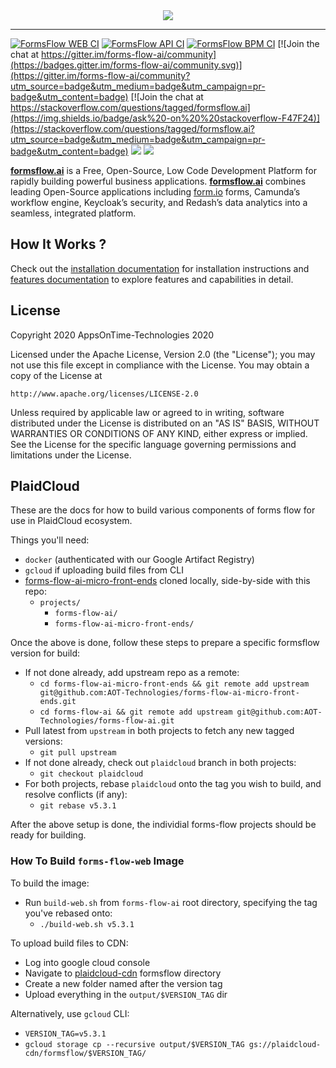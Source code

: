 <div align="center"><img src=".images/logo.png"/></div>
<hr/> 
 
[![FormsFlow WEB CI](https://github.com/AOT-Technologies/forms-flow-ai/actions/workflows/forms-flow-web-ci.yml/badge.svg)](https://github.com/AOT-Technologies/forms-flow-ai/actions)
[![FormsFlow API CI](https://github.com/AOT-Technologies/forms-flow-ai/actions/workflows/forms-flow-api-ci.yml/badge.svg)](https://github.com/AOT-Technologies/forms-flow-ai/actions)
[![FormsFlow BPM CI](https://github.com/AOT-Technologies/forms-flow-ai/actions/workflows/forms-flow-bpm-ci.yml/badge.svg)](https://github.com/AOT-Technologies/forms-flow-ai/actions)
[![Join the chat at https://gitter.im/forms-flow-ai/community](https://badges.gitter.im/forms-flow-ai/community.svg)](https://gitter.im/forms-flow-ai/community?utm_source=badge&utm_medium=badge&utm_campaign=pr-badge&utm_content=badge)
[![Join the chat at https://stackoverflow.com/questions/tagged/formsflow.ai](https://img.shields.io/badge/ask%20-on%20%20stackoverflow-F47F24)](https://stackoverflow.com/questions/tagged/formsflow.ai?utm_source=badge&utm_medium=badge&utm_campaign=pr-badge&utm_content=badge)
<img src="https://img.shields.io/badge/release-v6.0.2-blue"/>
<img src="https://img.shields.io/badge/LICENSE-Apache%202-green"/>

[**formsflow.ai**](https://formsflow.ai/) is a Free, Open-Source, Low Code Development Platform for rapidly building powerful business applications. [**formsflow.ai**](https://formsflow.ai/) combines leading Open-Source applications including [form.io](https://form.io) forms, Camunda’s workflow engine, Keycloak’s security, and Redash’s data analytics into a seamless, integrated platform.


## How It Works ?

Check out the [installation documentation](https://aot-technologies.github.io/forms-flow-installation-doc/) for installation instructions and [features documentation](https://aot-technologies.github.io/forms-flow-ai-doc) to explore features and capabilities in detail.

## License

Copyright 2020 AppsOnTime-Technologies 2020

Licensed under the Apache License, Version 2.0 (the "License");
you may not use this file except in compliance with the License.
You may obtain a copy of the License at

    http://www.apache.org/licenses/LICENSE-2.0

Unless required by applicable law or agreed to in writing, software
distributed under the License is distributed on an "AS IS" BASIS,
WITHOUT WARRANTIES OR CONDITIONS OF ANY KIND, either express or implied.
See the License for the specific language governing permissions and
limitations under the License.

## PlaidCloud

These are the docs for how to build various components of forms flow for use in PlaidCloud ecosystem.

Things you'll need:

- `docker` (authenticated with our Google Artifact Registry)
- `gcloud` if uploading build files from CLI
- [forms-flow-ai-micro-front-ends](https://github.com/PlaidCLoud/forms-flow-ai-micro-front-ends) cloned locally, side-by-side with this repo:
  - `projects/`
    - `forms-flow-ai/`
    - `forms-flow-ai-micro-front-ends/`

Once the above is done, follow these steps to prepare a specific formsflow version for build:

- If not done already, add upstream repo as a remote:
  - `cd forms-flow-ai-micro-front-ends && git remote add upstream git@github.com:AOT-Technologies/forms-flow-ai-micro-front-ends.git`
  - `cd forms-flow-ai && git remote add upstream git@github.com:AOT-Technologies/forms-flow-ai.git`
- Pull latest from `upstream` in both projects to fetch any new tagged versions:
  - `git pull upstream`
- If not done already, check out `plaidcloud` branch in both projects:
  - `git checkout plaidcloud`
- For both projects, rebase `plaidcloud` onto the tag you wish to build, and resolve conflicts (if any):
  - `git rebase v5.3.1`

After the above setup is done, the individial forms-flow projects should be ready for building.

### How To Build `forms-flow-web` Image

To build the image:
- Run `build-web.sh` from `forms-flow-ai` root directory, specifying the tag you've rebased onto:
  - `./build-web.sh v5.3.1`

To upload build files to CDN:
- Log into google cloud console
- Navigate to [plaidcloud-cdn](https://console.cloud.google.com/storage/browser/plaidcloud-cdn/formsflow?project=plaidcloud-io) formsflow directory
- Create a new folder named after the version tag
- Upload everything in the `output/$VERSION_TAG` dir

Alternatively, use `gcloud` CLI:
- `VERSION_TAG=v5.3.1`
- `gcloud storage cp --recursive output/$VERSION_TAG gs://plaidcloud-cdn/formsflow/$VERSION_TAG/`